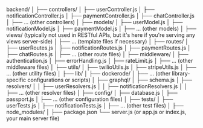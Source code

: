 backend/
│
├── controllers/
│   ├── userController.js
│   ├── notificationController.js
│   ├── paymentController.js
│   ├── chatController.js
│   ├── ... (other controllers)
│
├── models/
│   ├── userModel.js
│   ├── notificationModel.js
│   ├── paymentModel.js
│   ├── ... (other models)
│
├── views/ (typically not used in RESTful APIs, but it's here if you're serving any views server-side)
│   ├── ... (template files if necessary)
│
├── routes/
│   ├── userRoutes.js
│   ├── notificationRoutes.js
│   ├── paymentRoutes.js
│   ├── chatRoutes.js
│   ├── ... (other route files)
│
├── middleware/
│   ├── authentication.js
│   ├── errorHandling.js
│   ├── rateLimit.js
│   ├── ... (other middleware files)
│
├── utils/
│   ├── twilioUtils.js
│   ├── stripeUtils.js
│   ├── ... (other utility files)
│
├── lib/
│   ├── dockerode/
│   ├── ... (other library-specific configurations or scripts)
│
├── graphql/
│   ├── schema.js
│   ├── resolvers/
│   │   ├── userResolvers.js
│   │   ├── notificationResolvers.js
│   │   ├── ... (other resolver files)
│
├── config/
│   ├── database.js
│   ├── passport.js
│   ├── ... (other configuration files)
│
├── tests/
│   ├── userTests.js
│   ├── notificationTests.js
│   ├── ... (other test files)
│
├── node_modules/
│
├── package.json
└── server.js (or app.js or index.js, your main server file)
